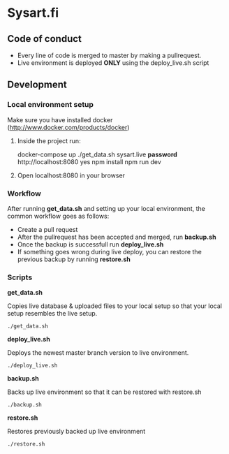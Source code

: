 # Sysart.fi

## Code of conduct
- Every line of code is merged to master by making a pullrequest.
- Live environment is deployed **ONLY** using the deploy_live.sh script

## Development

### Local environment setup
Make sure you have installed docker (http://www.docker.com/products/docker)

1. Inside the project run:

    docker-compose up
    ./get_data.sh sysart.live **password** http://localhost:8080 yes
    npm install
    npm run dev

2. Open localhost:8080 in your browser

### Workflow
After running **get_data.sh** and setting up your local environment, the common workflow goes as follows:

- Create a pull request
- After the pullrequest has been accepted and merged, run **backup.sh**
- Once the backup is successfull run **deploy_live.sh**
- If something goes wrong during live deploy, you can restore the previous backup by running **restore.sh**

### Scripts
**get_data.sh**

Copies live database & uploaded files to your local setup so that your local setup resembles the live setup.

    ./get_data.sh

**deploy_live.sh**

Deploys the newest master branch version to live environment.

    ./deploy_live.sh

**backup.sh**

Backs up live environment so that it can be restored with restore.sh

    ./backup.sh

**restore.sh**

Restores previously backed up live environment

    ./restore.sh
